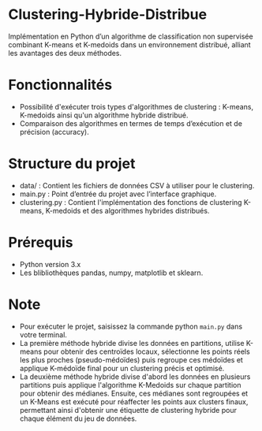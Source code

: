 # Clustering-Hybride-Distribue
Implémentation en Python d’un algorithme de classification non supervisée combinant K-means et K-medoids dans un environnement distribué, alliant les avantages des deux méthodes.

# Fonctionnalités
- Possibilité d'exécuter trois types d'algorithmes de clustering : K-means, K-medoids ainsi qu'un algorithme hybride distribué.
- Comparaison des algorithmes en termes de temps d’exécution et de précision (accuracy).

# Structure du projet
- data/ : Contient les fichiers de données CSV à utiliser pour le clustering.
- main.py : Point d’entrée du projet avec l’interface graphique.
- clustering.py : Contient l'implémentation des fonctions de clustering K-means, K-medoids et des algorithmes hybrides distribués.

# Prérequis
- Python version 3.x
- Les blibliothèques pandas, numpy, matplotlib et sklearn.

# Note
- Pour exécuter le projet, saisissez la commande python `main.py` dans votre terminal.
- La première méthode hybride divise les données en partitions, utilise K-means pour obtenir des centroïdes locaux, sélectionne les points réels les plus proches (pseudo-médoïdes) puis regroupe ces médoïdes et applique K-médoïde final pour un clustering précis et optimisé.
- La deuxième méthode hybride divise d'abord les données en plusieurs partitions puis applique l'algorithme K-Medoids sur chaque partition pour obtenir des médianes. Ensuite, ces médianes sont regroupées et un K-Means est exécuté pour réaffecter les points aux clusters finaux, permettant ainsi d'obtenir une étiquette de clustering hybride pour chaque élément du jeu de données.